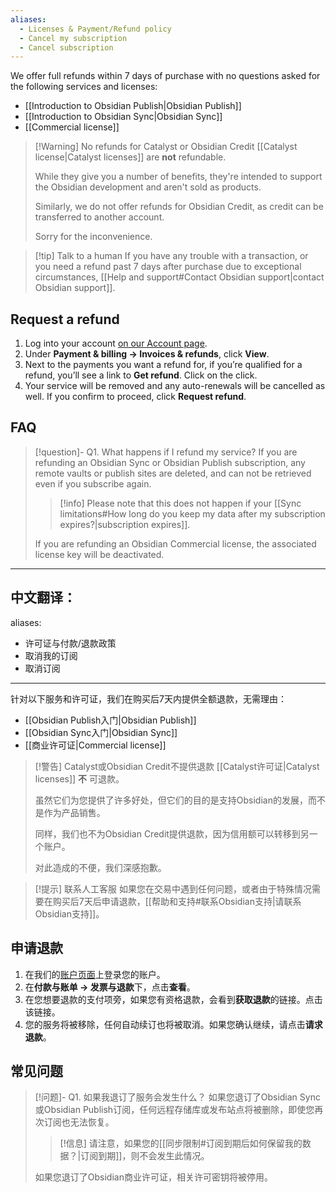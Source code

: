 ```yaml
---
aliases:
  - Licenses & Payment/Refund policy
  - Cancel my subscription
  - Cancel subscription
---
```


We offer full refunds within 7 days of purchase with no questions asked for the following services and licenses:

- [[Introduction to Obsidian Publish|Obsidian Publish]]
- [[Introduction to Obsidian Sync|Obsidian Sync]]
- [[Commercial license]]


> [!Warning] No refunds for Catalyst or Obsidian Credit
> [[Catalyst license|Catalyst licenses]] are **not** refundable. 
> 
> While they give you a number of benefits, they're intended to support the Obsidian development and aren't sold as products.
> 
> Similarly, we do not offer refunds for Obsidian Credit, as credit can be transferred to another account.
> 
> Sorry for the inconvenience.

> [!tip] Talk to a human
> If you have any trouble with a transaction, or you need a refund past 7 days after purchase due to exceptional circumstances, [[Help and support#Contact Obsidian support|contact Obsidian support]].

## Request a refund

1. Log into your account [on our Account page](https://obsidian.md/account).
2. Under **Payment & billing → Invoices & refunds**, click **View**.
3. Next to the payments you want a refund for, if you’re qualified for a refund, you’ll see a link to **Get refund**. Click on the click.
4. Your service will be removed and any auto-renewals will be cancelled as well. If you confirm to proceed, click **Request refund**.

## FAQ

> [!question]- Q1. What happens if I refund my service?
> If you are refunding an Obsidian Sync or Obsidian Publish subscription, any remote vaults or publish sites are deleted, and can not be retrieved even if you subscribe again.
>
> >[!info] Please note that this does not happen if your [[Sync limitations#How long do you keep my data after my subscription expires?|subscription expires]].
>
> If you are refunding an Obsidian Commercial license, the associated license key will be deactivated.
>

---

中文翻译：
---
aliases:
  - 许可证与付款/退款政策
  - 取消我的订阅
  - 取消订阅
---

针对以下服务和许可证，我们在购买后7天内提供全额退款，无需理由：

- [[Obsidian Publish入门|Obsidian Publish]]
- [[Obsidian Sync入门|Obsidian Sync]]
- [[商业许可证|Commercial license]]


> [!警告] Catalyst或Obsidian Credit不提供退款
> [[Catalyst许可证|Catalyst licenses]] **不** 可退款。
> 
> 虽然它们为您提供了许多好处，但它们的目的是支持Obsidian的发展，而不是作为产品销售。
> 
> 同样，我们也不为Obsidian Credit提供退款，因为信用额可以转移到另一个账户。
> 
> 对此造成的不便，我们深感抱歉。

> [!提示] 联系人工客服
> 如果您在交易中遇到任何问题，或者由于特殊情况需要在购买后7天后申请退款，[[帮助和支持#联系Obsidian支持|请联系Obsidian支持]]。

## 申请退款

1. 在我们的[账户页面](https://obsidian.md/account)上登录您的账户。
2. 在**付款与账单 → 发票与退款**下，点击**查看**。
3. 在您想要退款的支付项旁，如果您有资格退款，会看到**获取退款**的链接。点击该链接。
4. 您的服务将被移除，任何自动续订也将被取消。如果您确认继续，请点击**请求退款**。

## 常见问题

> [!问题]- Q1. 如果我退订了服务会发生什么？
> 如果您退订了Obsidian Sync或Obsidian Publish订阅，任何远程存储库或发布站点将被删除，即使您再次订阅也无法恢复。
>
> >[!信息] 请注意，如果您的[[同步限制#订阅到期后如何保留我的数据？|订阅到期]]，则不会发生此情况。
>
> 如果您退订了Obsidian商业许可证，相关许可密钥将被停用。
>